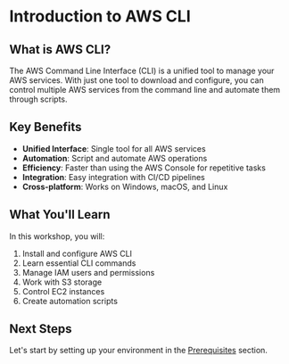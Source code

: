 # Introduction to AWS CLI

## What is AWS CLI?

The AWS Command Line Interface (CLI) is a unified tool to manage your AWS services. With just one tool to download and configure, you can control multiple AWS services from the command line and automate them through scripts.

## Key Benefits

- **Unified Interface**: Single tool for all AWS services
- **Automation**: Script and automate AWS operations
- **Efficiency**: Faster than using the AWS Console for repetitive tasks
- **Integration**: Easy integration with CI/CD pipelines
- **Cross-platform**: Works on Windows, macOS, and Linux

## What You'll Learn

In this workshop, you will:
1. Install and configure AWS CLI
2. Learn essential CLI commands
3. Manage IAM users and permissions
4. Work with S3 storage
5. Control EC2 instances
6. Create automation scripts

## Next Steps

Let's start by setting up your environment in the [Prerequisites](../prerequisites/) section.
